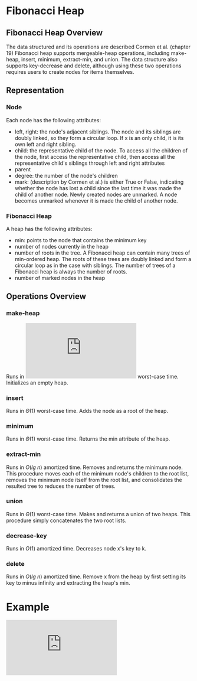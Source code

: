 # Fibonacci Heap

## Fibonacci Heap Overview

The data structured and its operations are described Cormen et al. (chapter 19) Fibonacci heap supports mergeable-heap operations, including make-heap, insert, minimum, extract-min, and union. The data structure also supports key-decrease and delete, although using these two operations requires users to create nodes for items themselves.

## Representation 

### Node
Each node has the following attributes:
- left, right: the node's adjacent siblings. The node and its siblings are doubly linked, so they form a circular loop. If x is an only child, it is its own left and right sibling.
- child: the representative child of the node. To access all the children of the node, first access the representative child, then access all the representative child's siblings through left and right attributes
- parent
- degree: the number of the node's children
- mark: (description by Cormen et al.) is either True or False, indicating whether the node has lost a child since the last time it was made the child of another node. Newly created nodes are unmarked. A node becomes unmarked whenever it is made the child of another node. 

### Fibonacci Heap
A heap has the following attributes:
- min: points to the node that contains the minimum key
- number of nodes currently in the heap
- number of roots in the tree. A Fibonacci heap can contain many trees of min-ordered heap. The roots of these trees are doubly linked and form a circular loop as in the case with siblings. The number of trees of a Fibonacci heap is always the number of roots.
- number of marked nodes in the heap

## Operations Overview

### make-heap

Runs in ![](https://latex.codecogs.com/gif.latex?%5CTheta%281%29) worst-case time. Initializes an empty heap.

### insert

Runs in $\Theta(1)$ worst-case time. Adds the node as a root of the heap.

### minimum

Runs in $\Theta(1)$ worst-case time. Returns the min attribute of the heap.

### extract-min

Runs in $O(lg\:n)$ amortized time. Removes and returns the minimum node. This procedure moves each of the minimum node's children to the root list, removes the minimum node itself from the root list, and consolidates the resulted tree to reduces the number of trees.

### union

Runs in $\Theta(1)$ worst-case time. Makes and returns a union of two heaps. This procedure simply concatenates the two root lists.

### decrease-key

Runs in $O(1)$ amortized time. Decreases node x's key to k. 

### delete

Runs in $O(lg\:n)$ amortized time. Remove x from the heap by first setting its key to minus infinity and extracting the heap's min.

# Example
![](https://latex.codecogs.com/gif.latex?%5CTheta%28n%29)
